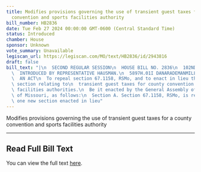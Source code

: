 ```yaml
---
title: Modifies provisions governing the use of transient guest taxes for a county
  convention and sports facilities authority
bill_number: HB2836
date: Tue Feb 27 2024 00:00:00 GMT-0600 (Central Standard Time)
status: Introduced
chamber: House
sponsor: Unknown
vote_summary: Unavailable
legiscan_url: https://legiscan.com/MO/text/HB2836/id/2943816
draft: false
bill_text: "|\n  SECOND REGULAR SESSION\n  HOUSE BILL NO. 2836\n  102ND GENERAL ASSEMBLY\n\
  \  INTRODUCED BY REPRESENTATIVE HAUSMAN.\n  5897H.01I DANARADEMANMILLER,ChiefClerk\n\
  \  AN ACT\n  To repeal section 67.1158, RSMo, and to enact in lieu thereof one new\
  \ section relating to\n  transient guest taxes for county convention and sports\
  \ facilities authorities.\n  Be it enacted by the General Assembly of the state\
  \ of Missouri, as follows:\n  Section A. Section 67.1158, RSMo, is repealed and\
  \ one new section enacted in lieu"
---
```

Modifies provisions governing the use of transient guest taxes for a county convention and sports facilities authority

---

## Read Full Bill Text

You can view the full text [here](https://legiscan.com/MO/text/HB2836/id/2943816).
